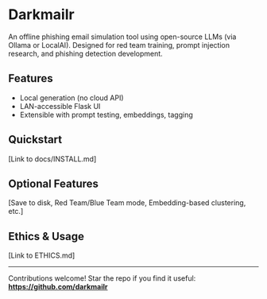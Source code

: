 # Darkmailr

An offline phishing email simulation tool using open-source LLMs (via Ollama or LocalAI). Designed for red team training, prompt injection research, and phishing detection development.

## Features
- Local generation (no cloud API)
- LAN-accessible Flask UI
- Extensible with prompt testing, embeddings, tagging

## Quickstart
[Link to docs/INSTALL.md]

## Optional Features
[Save to disk, Red Team/Blue Team mode, Embedding-based clustering, etc.]

## Ethics & Usage
[Link to ETHICS.md]

---

Contributions welcome! Star the repo if you find it useful:  
**https://github.com/darkmailr**
